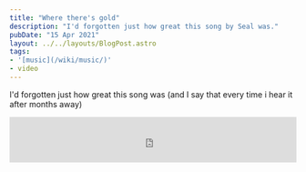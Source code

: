 ```yaml
---
title: "Where there's gold"
description: "I'd forgotten just how great this song by Seal was."
pubDate: "15 Apr 2021"
layout: ../../layouts/BlogPost.astro
tags:
- '[music](/wiki/music/)'
- video
---
```


I'd forgotten just how great this song was (and I say that every time i hear it after months away)

<iframe src="https://open.spotify.com/embed/track/7LO3szJa9td3ea8T0DyrTg" width="100%" height="80" frameBorder="0" allowtransparency="true" allow="encrypted-media"></iframe>
